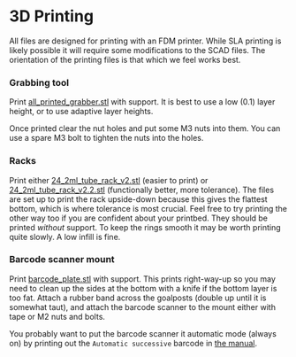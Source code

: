# 3D Printing

All files are designed for printing with an FDM printer. While SLA printing is likely possible it will require some modifications to the SCAD files. The orientation of the printing files is that which we feel works best.

### Grabbing tool

Print [all_printed_grabber.stl](all_printed_grabber.stl) with support. It is best to use a low (0.1) layer height, or to use adaptive layer heights.

Once printed clear the nut holes and put some M3 nuts into them. You can use a spare M3 bolt to tighten the nuts into the holes.

### Racks

Print either [24_2ml_tube_rack_v2.stl](24_2ml_tube_rack_v2.stl) (easier to print) or [24_2ml_tube_rack_v2.2.stl](24_2ml_tube_rack_v2.2.stl) (functionally better, more tolerance). The files are set up to print the rack upside-down because this gives the flattest bottom, which is where tolerance is most crucial. Feel free to try printing the other way too if you are confident about your printbed. They should be printed *without* support. To keep the rings smooth it may be worth printing quite slowly. A low infill is fine.

### Barcode scanner mount

Print [barcode_plate.stl](https://github.com/theosanderson/tube_checkout/blob/master/SCAD/barcode_plate.stl) with support. This prints right-way-up so you may need to clean up the sides at the bottom with a knife if the bottom layer is too fat. Attach a rubber band across the goalposts (double up until it is somewhat taut), and attach the barcode scanner to the mount either with tape or M2 nuts and bolts.

You probably want to put the barcode scanner it automatic mode (always on) by printing out the `Automatic successive` barcode in [the manual](https://github.com/theosanderson/tube_checkout/blob/master/Documentation/Hardware/MagicBarcodes.pdf).
